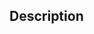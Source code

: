 ﻿<!----------------------------------------------------cmd := codeForObject ( o ; key ) -> o (Object) -> key (Text) <- cmd (Text)-->## Description